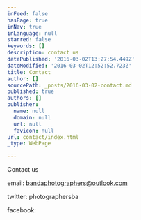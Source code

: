 ```yaml
---
inFeed: false
hasPage: true
inNav: true
inLanguage: null
starred: false
keywords: []
description: contact us
datePublished: '2016-03-02T13:27:54.449Z'
dateModified: '2016-03-02T12:52:52.723Z'
title: Contact
author: []
sourcePath: _posts/2016-03-02-contact.md
published: true
authors: []
publisher:
  name: null
  domain: null
  url: null
  favicon: null
url: contact/index.html
_type: WebPage

---
```

Contact us

email: bandaphotographers@outlook.com

twitter: photographersba

facebook: